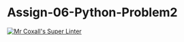# Assign-06-Python-Problem2
[![Mr Coxall's Super Linter](https://github.com/ICS3U-Programming-PeterS/Assign-06-Python-Problem2/workflows/Mr%20Coxall's%20Super%20Linter/badge.svg)](https://github.com/ICS3U-Programming-PeterS/Assign-06-Python-Problem2/actions/)
